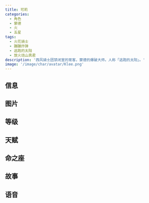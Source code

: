 ```yaml
---
title: 可莉
categories:
  - 角色
  - 蒙德
  - 火
  - 五星
tags:
  - 火花骑士
  - 蹦蹦炸弹
  - 逃跑的太阳
  - 放火烧山真君
description: '西风骑士团禁闭室的常客，蒙德的爆破大师。人称「逃跑的太阳」。'
image: '/image/char/avatar/Klee.png'
---
```


## 信息

<char-card name="klee"/>

## 图片

<char-image name="klee"/>

## 等级

<char-level name="klee"/>

## 天赋

<char-talent name="klee"/>

## 命之座

<char-constell name="klee"/>

## 故事

<char-story name="klee"/>

## 语音

<char-voice name="klee"/>
